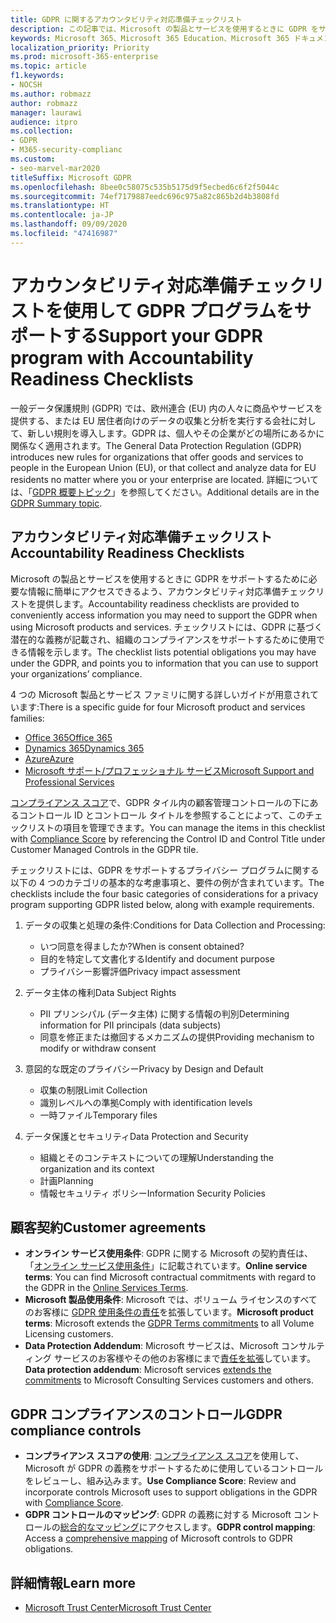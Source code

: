 ```yaml
---
title: GDPR に関するアカウンタビリティ対応準備チェックリスト
description: この記事では、Microsoft の製品とサービスを使用するときに GDPR をサポートするために必要な情報にアクセスできるよう、アカウンタビリティ対応準備チェックリストについて説明します。
keywords: Microsoft 365、Microsoft 365 Education、Microsoft 365 ドキュメント、GDPR
localization_priority: Priority
ms.prod: microsoft-365-enterprise
ms.topic: article
f1.keywords:
- NOCSH
ms.author: robmazz
author: robmazz
manager: laurawi
audience: itpro
ms.collection:
- GDPR
- M365-security-complianc
ms.custom:
- seo-marvel-mar2020
titleSuffix: Microsoft GDPR
ms.openlocfilehash: 8bee0c58075c535b5175d9f5ecbed6c6f2f5044c
ms.sourcegitcommit: 74ef7179887eedc696c975a82c865b2d4b3808fd
ms.translationtype: HT
ms.contentlocale: ja-JP
ms.lasthandoff: 09/09/2020
ms.locfileid: "47416987"
---
```

# <a name="support-your-gdpr-program-with-accountability-readiness-checklists"></a><span data-ttu-id="624ea-104">アカウンタビリティ対応準備チェックリストを使用して GDPR プログラムをサポートする</span><span class="sxs-lookup"><span data-stu-id="624ea-104">Support your GDPR program with Accountability Readiness Checklists</span></span>

<span data-ttu-id="624ea-105">一般データ保護規則 (GDPR) では、欧州連合 (EU) 内の人々に商品やサービスを提供する、または EU 居住者向けのデータの収集と分析を実行する会社に対して、新しい規則を導入します。GDPR は、個人やその企業がどの場所にあるかに関係なく適用されます。</span><span class="sxs-lookup"><span data-stu-id="624ea-105">The General Data Protection Regulation (GDPR) introduces new rules for organizations that offer goods and services to people in the European Union (EU), or that collect and analyze data for EU residents no matter where you or your enterprise are located.</span></span> <span data-ttu-id="624ea-106">詳細については、「[GDPR 概要トピック](gdpr.md)」を参照してください。</span><span class="sxs-lookup"><span data-stu-id="624ea-106">Additional details are in the [GDPR Summary topic](gdpr.md).</span></span>

## <a name="accountability-readiness-checklists"></a><span data-ttu-id="624ea-107">アカウンタビリティ対応準備チェックリスト</span><span class="sxs-lookup"><span data-stu-id="624ea-107">Accountability Readiness Checklists</span></span>

<span data-ttu-id="624ea-108">Microsoft の製品とサービスを使用するときに GDPR をサポートするために必要な情報に簡単にアクセスできるよう、アカウンタビリティ対応準備チェックリストを提供します。</span><span class="sxs-lookup"><span data-stu-id="624ea-108">Accountability readiness checklists are provided to conveniently access information you may need to support the GDPR when using Microsoft products and services.</span></span> <span data-ttu-id="624ea-109">チェックリストには、GDPR に基づく潜在的な義務が記載され、組織のコンプライアンスをサポートするために使用できる情報を示します。</span><span class="sxs-lookup"><span data-stu-id="624ea-109">The checklist lists potential obligations you may have under the GDPR, and points you to information that you can use to support your organizations’ compliance.</span></span>

<span data-ttu-id="624ea-110">4 つの Microsoft 製品とサービス ファミリに関する詳しいガイドが用意されています:</span><span class="sxs-lookup"><span data-stu-id="624ea-110">There is a specific guide for four Microsoft product and services families:</span></span>

- [<span data-ttu-id="624ea-111">Office 365</span><span class="sxs-lookup"><span data-stu-id="624ea-111">Office 365</span></span>](gdpr-arc-Office365.md)
- [<span data-ttu-id="624ea-112">Dynamics 365</span><span class="sxs-lookup"><span data-stu-id="624ea-112">Dynamics 365</span></span>](gdpr-arc-Dynamics365.md)
- [<span data-ttu-id="624ea-113">Azure</span><span class="sxs-lookup"><span data-stu-id="624ea-113">Azure</span></span>](gdpr-arc-Azure.md)
- [<span data-ttu-id="624ea-114">Microsoft サポート/プロフェッショナル サービス</span><span class="sxs-lookup"><span data-stu-id="624ea-114">Microsoft Support and Professional Services</span></span>](gdpr-arc-prof-services.md)

<span data-ttu-id="624ea-115">[コンプライアンス スコア](compliance-score.md)で、GDPR タイル内の顧客管理コントロールの下にあるコントロール ID とコントロール タイトルを参照することによって、このチェックリストの項目を管理できます。</span><span class="sxs-lookup"><span data-stu-id="624ea-115">You can manage the items in this checklist with [Compliance Score](compliance-score.md) by referencing the Control ID and Control Title under Customer Managed Controls in the GDPR tile.</span></span>

<span data-ttu-id="624ea-116">チェックリストには、GDPR をサポートするプライバシー プログラムに関する以下の 4 つのカテゴリの基本的な考慮事項と、要件の例が含まれています。</span><span class="sxs-lookup"><span data-stu-id="624ea-116">The checklists include the four basic categories of considerations for a privacy program supporting GDPR listed below, along with example requirements.</span></span>

1. <span data-ttu-id="624ea-117">データの収集と処理の条件:</span><span class="sxs-lookup"><span data-stu-id="624ea-117">Conditions for Data Collection and Processing:</span></span>

    - <span data-ttu-id="624ea-118">いつ同意を得ましたか?</span><span class="sxs-lookup"><span data-stu-id="624ea-118">When is consent obtained?</span></span>  
    - <span data-ttu-id="624ea-119">目的を特定して文書化する</span><span class="sxs-lookup"><span data-stu-id="624ea-119">Identify and document purpose</span></span>  
    - <span data-ttu-id="624ea-120">プライバシー影響評価</span><span class="sxs-lookup"><span data-stu-id="624ea-120">Privacy impact assessment</span></span>

2. <span data-ttu-id="624ea-121">データ主体の権利</span><span class="sxs-lookup"><span data-stu-id="624ea-121">Data Subject Rights</span></span>  

    - <span data-ttu-id="624ea-122">PII プリンシパル (データ主体) に関する情報の判別</span><span class="sxs-lookup"><span data-stu-id="624ea-122">Determining information for PII principals (data subjects)</span></span>  
    - <span data-ttu-id="624ea-123">同意を修正または撤回するメカニズムの提供</span><span class="sxs-lookup"><span data-stu-id="624ea-123">Providing mechanism to modify or withdraw consent</span></span>

3. <span data-ttu-id="624ea-124">意図的な既定のプライバシー</span><span class="sxs-lookup"><span data-stu-id="624ea-124">Privacy by Design and Default</span></span>  

    - <span data-ttu-id="624ea-125">収集の制限</span><span class="sxs-lookup"><span data-stu-id="624ea-125">Limit Collection</span></span>  
    - <span data-ttu-id="624ea-126">識別レベルへの準拠</span><span class="sxs-lookup"><span data-stu-id="624ea-126">Comply with identification levels</span></span>  
    - <span data-ttu-id="624ea-127">一時ファイル</span><span class="sxs-lookup"><span data-stu-id="624ea-127">Temporary files</span></span>

4. <span data-ttu-id="624ea-128">データ保護とセキュリティ</span><span class="sxs-lookup"><span data-stu-id="624ea-128">Data Protection and Security</span></span>  

    - <span data-ttu-id="624ea-129">組織とそのコンテキストについての理解</span><span class="sxs-lookup"><span data-stu-id="624ea-129">Understanding the organization and its context</span></span>  
    - <span data-ttu-id="624ea-130">計画</span><span class="sxs-lookup"><span data-stu-id="624ea-130">Planning</span></span>  
    - <span data-ttu-id="624ea-131">情報セキュリティ ポリシー</span><span class="sxs-lookup"><span data-stu-id="624ea-131">Information Security Policies</span></span>

## <a name="customer-agreements"></a><span data-ttu-id="624ea-132">顧客契約</span><span class="sxs-lookup"><span data-stu-id="624ea-132">Customer agreements</span></span>

- <span data-ttu-id="624ea-133">**オンライン サービス使用条件**: GDPR に関する Microsoft の契約責任は、「[オンライン サービス使用条件](https://go.microsoft.com/fwlink/p/?linkid=2052208)」に記載されています。</span><span class="sxs-lookup"><span data-stu-id="624ea-133">**Online service terms**: You can find Microsoft contractual commitments with regard to the GDPR in the [Online Services Terms](https://go.microsoft.com/fwlink/p/?linkid=2052208).</span></span>
- <span data-ttu-id="624ea-134">**Microsoft 製品使用条件**: Microsoft では、ボリューム ライセンスのすべてのお客様に [GDPR 使用条件の責任](https://go.microsoft.com/fwlink/p/?linkid=2052213)を拡張しています。</span><span class="sxs-lookup"><span data-stu-id="624ea-134">**Microsoft product terms**: Microsoft extends the [GDPR Terms commitments](https://go.microsoft.com/fwlink/p/?linkid=2052213) to all Volume Licensing customers.</span></span>
- <span data-ttu-id="624ea-135">**Data Protection Addendum**: Microsoft サービスは、Microsoft コンサルティング サービスのお客様やその他のお客様にまで[責任を拡張](https://go.microsoft.com/fwlink/p/?linkid=2052215)しています。</span><span class="sxs-lookup"><span data-stu-id="624ea-135">**Data protection addendum**: Microsoft services [extends the commitments](https://go.microsoft.com/fwlink/p/?linkid=2052215) to Microsoft Consulting Services customers and others.</span></span>

## <a name="gdpr-compliance-controls"></a><span data-ttu-id="624ea-136">GDPR コンプライアンスのコントロール</span><span class="sxs-lookup"><span data-stu-id="624ea-136">GDPR compliance controls</span></span>

- <span data-ttu-id="624ea-137">**コンプライアンス スコアの使用**: [コンプライアンス スコア](compliance-score.md)を使用して、Microsoft が GDPR の義務をサポートするために使用しているコントロールをレビューし、組み込みます。</span><span class="sxs-lookup"><span data-stu-id="624ea-137">**Use Compliance Score**: Review and incorporate controls Microsoft uses to support obligations in the GDPR with [Compliance Score](compliance-score.md).</span></span>
- <span data-ttu-id="624ea-138">**GDPR コントロールのマッピング**: GDPR の義務に対する Microsoft コントロールの[総合的なマッピング](https://go.microsoft.com/fwlink/p/?linkid=2052220)にアクセスします。</span><span class="sxs-lookup"><span data-stu-id="624ea-138">**GDPR control mapping**: Access a [comprehensive mapping](https://go.microsoft.com/fwlink/p/?linkid=2052220) of Microsoft controls to GDPR obligations.</span></span>

## <a name="learn-more"></a><span data-ttu-id="624ea-139">詳細情報</span><span class="sxs-lookup"><span data-stu-id="624ea-139">Learn more</span></span>

- [<span data-ttu-id="624ea-140">Microsoft Trust Center</span><span class="sxs-lookup"><span data-stu-id="624ea-140">Microsoft Trust Center</span></span>](https://www.microsoft.com/trust-center/privacy/gdpr-overview)
